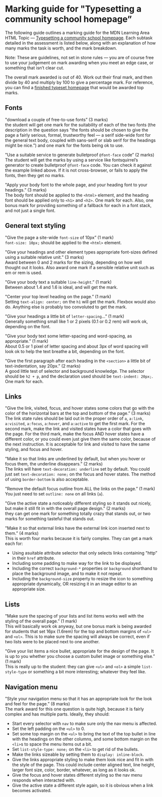 Marking guide for "Typesetting a community school homepage”
===========================================================

The following guide outlines a marking guide for the MDN Learning Area HTML Topic — [Typesetting a community school homepage](https://developer.mozilla.org/en-US/Learn/CSS/Introduction_to_CSS/Fundamental_CSS_comprehension). Each subtask detailed in the assessment is listed below, along with an explanation of how many marks the task is worth, and the mark breakdown.

Note: These are guidelines, not set in stone rules — you are of course free to use your judgement on mark awarding when you meet an edge case, or something that isn’t clear cut.

The overall mark awarded is out of 40. Work out their final mark, and then divide by 40 and multiply by 100 to give a percentage mark. For reference, you can find a [finished typeset homepage](index.html) that would be awarded top marks.

Fonts
-----

 "download a couple of free-to-use fonts” (3 marks)   
the student will get one mark for the suitability of each of the two fonts (the description in the question says "the fonts should be chosen to give the page a fairly serious, formal, trustworthy feel — a serif side-wide font for the general text body, coupled with sans-serif or slab serif for the headings might be nice.”) and one mark for the fonts being ok to use.

 "Use a suitable service to generate bulletproof `@font-face` code” (2 marks)   
The student will get the marks by using a service like fontsquirrel’s generator to create bulletproof `@font-face` code. You can check it against the example linked above. If it is not cross-browser, or fails to apply the fonts, then they get no marks.

 "Apply your body font to the whole page, and your heading font to your headings.” (3 marks)   
The body font should be applied to the `<html>` element, and the heading font should be applied only to `<h1>` and `<h2>`. One mark for each. Also, one bonus mark for providing something of a fallback for each in a font stack, and not just a single font.

General text styling
--------------------

 "Give the page a site-wide `font-size` of 10px” (1 mark)   
`font-size: 10px;` should be applied to the `<html>` element.

 "Give your headings and other element types appropriate font-sizes defined using a suitable relative unit.” (3 marks)   
Award between 0 and 2 marks for the sizing, depending on how well thought out it looks. Also award one mark if a sensible relative unit such as em or rem is used.

 "Give your body text a suitable `line-height`.” (1 mark)   
Between about 1.4 and 1.6 is ideal, and will get the mark.

 "Center your top level heading on the page.” (1 mark)   
Setting `text-align: center;` on the `h1` will get the mark. Flexbox would also do. Anything else is probably too convoluted to get the mark.

 "Give your headings a little bit of `letter-spacing`…” (1 mark)   
Generally something small like 1 or 2 pixels (0.1 or 0.2 rem) will work ok, depending on the font.

 "Give your body text some letter-spacing and word-spacing, as appropriate.” (1 mark)   
About 0.5 or 1 pixel of letter spacing and about 3px of word spacing will look ok to help the text breathe a bit, depending on the font.

 "Give the first paragraph after each heading in the `<section>` a little bit of text-indentation, say 20px.” (2 marks)   
A good little test of selector and background knowledge. The selector should be `h2 + p`, and the declaration used should be `text-indent: 20px;`. One mark for each.

Links
-----

 "Give the link, visited, focus, and hover states some colors that go with the color of the horizontal bars at the top and bottom of the page.” (3 marks)   
The link state rules should be laid out in the proper order of `a`, `a:link`, `a:visited`, `a:focus`, `a:hover`, and `a:active` to get the first mark. For the second mark, make the link and visited states have a color that goes with the page. For the third mark, make the focus AND hover states have a different color, or you could even just give them the same color, because of the next instruction. It is acceptable for link and visited to have the same styling, and focus and hover.

 "Make it so that links are underlined by default, but when you hover or focus them, the underline disappears.” (2 marks)   
The links will have `text-decoration: underline` set by default. You could just set `text-decoration: none;` on the focus and hover states. The method of using `border-bottom` is also acceptable.

 "Remove the default focus outline from ALL the links on the page.” (1 mark)   
You just need to set `outline: none` on all links (`a`).

 "Give the active state a noticeably different styling so it stands out nicely, but make it still fit in with the overall page design.” (2 marks)   
they can get one mark for something totally crazy that stands out, or two marks for something tasteful that stands out.

 "Make it so that external links have the external link icon inserted next to them.” (4 marks)   
This is worth four marks because it is fairly complex. They can get a mark each for:

-   Using asuitable attribute selector that only selects links containing "http” in their `href` attribute.
-   Including some padding to make way for the link to be displayed.
-   Including the correct `background-*` properties or `background` shorthand to place the background image, and to make it not repeat.
-   Including the `background-size` property to resize the icon to something appropriate dynamically, OR resizing it in an image editor to an appropriate size.

Lists
-----

 "Make sure the spacing of your lists and list items works well with the styling of the overall page.” (1 mark)   
This will basically work ok anyway, but one bonus mark is being awarded for students that set 16px (1.6rem) for the top and bottom margins of `<ul>` and `<ol>`. This is to make sure the spacing will always be correct, even if two lists were to be placed next to one another.

 "Give your list items a nice bullet, appropriate for the design of the page. It is up to you whether you choose a custom bullet image or something else.” (1 mark)   
This is really up to the student: they can give `<ul>` and `<ol>` a simple `list-style-type` or something a bit more interesting; whatever they feel like.

Navigation menu
---------------

 "Style your navigation menu so that it has an appropriate look for the look and feel for the page.” (8 marks)   
The mark award for this one question is quite high, because it is fairly complex and has multiple parts. Ideally, they should:

-   Start every selector with `nav` to make sure only the nav menu is affected.
-   Set the left padding on the `<ul>` to 0.
-   Set some top margin on the `<ul>` to bring the text of the top bullet in line with the headings on the other columns, and some bottom margin on the `<li>`s to space the menu items out a bit.
-   Set `list-style-type: none;` on the `<li>` to get rid of the bullets.
-   Make the links sizeable by setting them to `display: inline-block`.
-   Give the links appropriate styling to make them look nice and fit in with the style of the page. This could include center aligned text, line height, larger font size, color, border, whatever, as long as it looks ok.
-   Give the focus and hover states different styling so the nav menu responds when interacted with.
-   Give the active state a different style again, so it is obvious when a link becomes activated.
